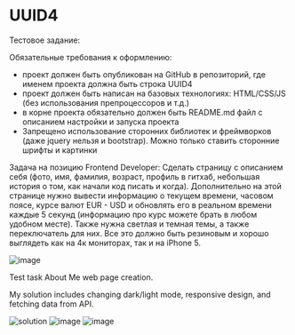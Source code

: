 # UUID4

Тестовое задание:

Обязательные требования к оформлению:
- проект должен быть опубликован на GitHub в репозиторий, где именем проекта должна быть строка UUID4
- проект должен быть написан на базовых технологиях: HTML/CSS/JS (без использования препроцессоров и т.д.)
- в корне проекта обязательно должен быть README.md файл с описанием настройки и запуска проекта
- Запрещено использование сторонних библиотек и фреймворков (даже jquery нельзя и bootstrap). Можно только ставить сторонние шрифты и картинки

Задача на позицию Frontend Developer: 
Сделать страницу с описанием себя (фото, имя, фамилия, возраст, профиль в гитхаб, небольшая история о том, как начали код писать и когда). Дополнительно на этой странице нужно вывести информацию о текущем времени, часовом поясе, курсе валют EUR - USD и обновлять его в реальном времени каждые 5 секунд (информацию про курс можете брать в любом удобном месте). Также нужна светлая и темная темы, а также переключатель для них. Все это должно быть резиновым и хорошо выглядеть как на 4к мониторах, так и на iPhone 5.



![image](https://user-images.githubusercontent.com/65572536/140499743-0f78b32e-0e79-4682-adc5-eac30cd4ebff.png)

Test task About Me web page creation. 

My solution includes changing dark/light mode, responsive design, and fetching data from API.

![solution](https://user-images.githubusercontent.com/65572536/140498979-c3f8ae0e-ec69-4e9b-b65b-7979f6645ab3.png)
![image](https://user-images.githubusercontent.com/65572536/140501123-3b506af2-0879-4759-a48d-3c656fa1818b.png)
![image](https://user-images.githubusercontent.com/65572536/140501066-b92ff5d7-e684-470b-8947-1ddf2ed9efe8.png)


